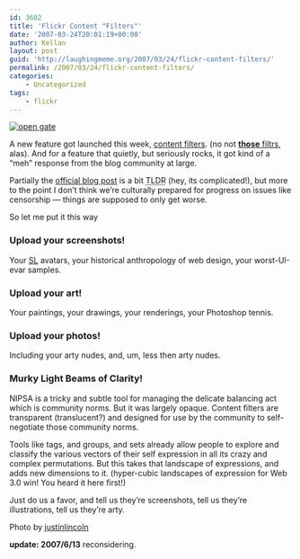 ```yaml
---
id: 3602
title: 'Flickr Content "Filters"'
date: '2007-03-24T20:01:19+00:00'
author: Kellan
layout: post
guid: 'http://laughingmeme.org/2007/03/24/flickr-content-filters/'
permalink: /2007/03/24/flickr-content-filters/
categories:
    - Uncategorized
tags:
    - flickr
---
```


[![open gate](http://farm1.static.flickr.com/65/202901029_f8c317a645.jpg)](http://www.flickr.com/photos/justinlincoln/202901029/ "Photo Sharing")

A new feature got launched this week, [content filters](http://flickr.com/help/filters/). (no not [**those** filtrs](http://flickr.com/photos/straup/tags/filtr/), alas). And for a feature that quietly, but seriously rocks, it got kind of a “meh” response from the blog community at large.

Partially the [official blog post](http://blog.flickr.com/flickrblog/2007/03/introducing\_fil.html) is a bit <acronym title="Too long, didn't read">TLDR</acronym> (hey, its complicated!), but more to the point I don’t think we’re culturally prepared for progress on issues like censorship — things are supposed to only get worse.

So let me put it this way

### Upload your screenshots!

Your [SL](http://secondlife.com/) avatars, your historical anthropology of web design, your worst-UI-evar samples.

### Upload your art!

Your paintings, your drawings, your renderings, your Photoshop tennis.

### Upload your photos!

Including your arty nudes, and, um, less then arty nudes.

### Murky Light Beams of Clarity!

NIPSA is a tricky and subtle tool for managing the delicate balancing act which is community norms. But it was largely opaque. Content filters are transparent (translucent?) and designed for use by the community to self-negotiate those community norms.

Tools like tags, and groups, and sets already allow people to explore and classify the various vectors of their self expression in all its crazy and complex permutations. But this takes that landscape of expressions, and adds new dimensions to it. (hyper-cubic landscapes of expression for Web 3.0 win! You heard it here first!)

Just do us a favor, and tell us they’re screenshots, tell us they’re illustrations, tell us they’re arty.

Photo by [justinlincoln](http://www.flickr.com/photos/justinlincoln)

**update: 2007/6/13** reconsidering.